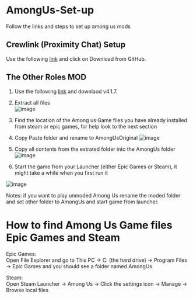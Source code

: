 # AmongUs-Set-up


Follow the links and steps to set up among us mods 

## Crewlink (Proximity Chat) Setup 

Use the following [link](https://github.com/OhMyGuus/BetterCrewLink/releases/tag/v3.0.3) and click on Download from GitHub. 

## The Other Roles MOD

1. Use the following [link](https://github.com/TheOtherRolesAU/TheOtherRoles#releases) and downlaod v4.1.7.
2. Extract all files <Br>
![image](https://user-images.githubusercontent.com/88290974/187283219-3f5f8cfa-c296-4500-8f50-3ccab2ce8b75.png)

3. Find the location of the Among us Game files you have already installed from steam or epic games, for help look to the next section 
4. Copy Paste folder and rename to AmongUsOriginal ![image](https://user-images.githubusercontent.com/88290974/187284918-4e7bb9ab-65ca-4e6a-b419-6f5651c9bc70.png)

5. Copy all contents from the extrated folder into the AmongUs folder ![image](https://user-images.githubusercontent.com/88290974/187284555-4c015c86-ca70-461c-bab0-c0f6f7bbf477.png)

6. Start the game from your Launcher (either Epic Games or Steam), it might take a while when you first run it
  
 ![image](https://user-images.githubusercontent.com/88290974/187285467-cfaf61c5-26ed-4a3d-8506-73fb7e114751.png)


Notes: if you want to play unmoded Among Us rename the moded folder and set other folder to AmongUs and start game from launcher. 

# How to find Among Us Game files Epic Games and Steam

Epic Games:<Br> 
Open File Explorer and go to This PC -> C: (the hard drive) -> Program Files -> Epic Games and you should see a folder named AmongUs

Steam: <Br>
Open Steam Launcher -> Among Us -> Click the settings icon -> Manage -> Browse local files 

